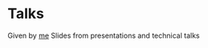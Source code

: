 # Talks
Given by [me](http://www.elizabethlovero.com/)
Slides from presentations and technical talks

